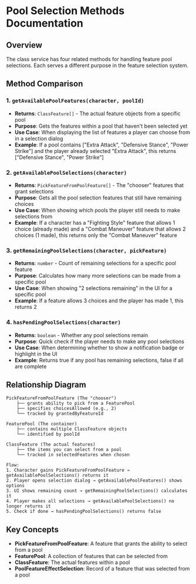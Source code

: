 # Pool Selection Methods Documentation

## Overview

The class service has four related methods for handling feature pool selections. Each serves a different purpose in the feature selection system.

## Method Comparison

### 1. `getAvailablePoolFeatures(character, poolId)`

- **Returns**: `ClassFeature[]` - The actual feature objects from a specific pool
- **Purpose**: Gets the features within a pool that haven't been selected yet
- **Use Case**: When displaying the list of features a player can choose from in a selection dialog
- **Example**: If a pool contains ["Extra Attack", "Defensive Stance", "Power Strike"] and the player already selected "Extra Attack", this returns ["Defensive Stance", "Power Strike"]

### 2. `getAvailablePoolSelections(character)`

- **Returns**: `PickFeatureFromPoolFeature[]` - The "chooser" features that grant selections
- **Purpose**: Gets all the pool selection features that still have remaining choices
- **Use Case**: When showing which pools the player still needs to make selections from
- **Example**: If a character has a "Fighting Style" feature that allows 1 choice (already made) and a "Combat Maneuver" feature that allows 2 choices (1 made), this returns only the "Combat Maneuver" feature

### 3. `getRemainingPoolSelections(character, pickFeature)`

- **Returns**: `number` - Count of remaining selections for a specific pool feature
- **Purpose**: Calculates how many more selections can be made from a specific pool
- **Use Case**: When showing "2 selections remaining" in the UI for a specific pool
- **Example**: If a feature allows 3 choices and the player has made 1, this returns 2

### 4. `hasPendingPoolSelections(character)`

- **Returns**: `boolean` - Whether any pool selections remain
- **Purpose**: Quick check if the player needs to make any pool selections
- **Use Case**: When determining whether to show a notification badge or highlight in the UI
- **Example**: Returns true if any pool has remaining selections, false if all are complete

## Relationship Diagram

```
PickFeatureFromPoolFeature (The "chooser")
    ├── grants ability to pick from a FeaturePool
    ├── specifies choicesAllowed (e.g., 2)
    └── tracked by grantedByFeatureId

FeaturePool (The container)
    ├── contains multiple ClassFeature objects
    └── identified by poolId

ClassFeature (The actual features)
    ├── the items you can select from a pool
    └── tracked in selectedFeatures when chosen

Flow:
1. Character gains PickFeatureFromPoolFeature → getAvailablePoolSelections() returns it
2. Player opens selection dialog → getAvailablePoolFeatures() shows options
3. UI shows remaining count → getRemainingPoolSelections() calculates it
4. Player makes all selections → getAvailablePoolSelections() no longer returns it
5. Check if done → hasPendingPoolSelections() returns false
```

## Key Concepts

- **PickFeatureFromPoolFeature**: A feature that grants the ability to select from a pool
- **FeaturePool**: A collection of features that can be selected from
- **ClassFeature**: The actual features within a pool
- **PoolFeatureEffectSelection**: Record of a feature that was selected from a pool
